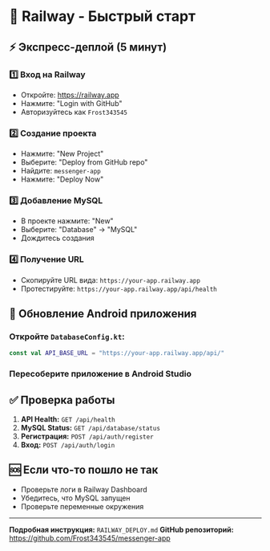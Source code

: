 # 🚀 Railway - Быстрый старт

## ⚡ Экспресс-деплой (5 минут)

### 1️⃣ Вход на Railway
- Откройте: https://railway.app
- Нажмите: "Login with GitHub"
- Авторизуйтесь как `Frost343545`

### 2️⃣ Создание проекта
- Нажмите: "New Project"
- Выберите: "Deploy from GitHub repo"
- Найдите: `messenger-app`
- Нажмите: "Deploy Now"

### 3️⃣ Добавление MySQL
- В проекте нажмите: "New"
- Выберите: "Database" → "MySQL"
- Дождитесь создания

### 4️⃣ Получение URL
- Скопируйте URL вида: `https://your-app.railway.app`
- Протестируйте: `https://your-app.railway.app/api/health`

## 🔧 Обновление Android приложения

### Откройте `DatabaseConfig.kt`:
```kotlin
const val API_BASE_URL = "https://your-app.railway.app/api/"
```

### Пересоберите приложение в Android Studio

## ✅ Проверка работы

1. **API Health:** `GET /api/health`
2. **MySQL Status:** `GET /api/database/status`
3. **Регистрация:** `POST /api/auth/register`
4. **Вход:** `POST /api/auth/login`

## 🆘 Если что-то пошло не так

- Проверьте логи в Railway Dashboard
- Убедитесь, что MySQL запущен
- Проверьте переменные окружения

---

**Подробная инструкция:** `RAILWAY_DEPLOY.md`
**GitHub репозиторий:** https://github.com/Frost343545/messenger-app

